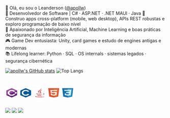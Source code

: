 <!-- 👋 Introduction -->
👋 Olá, eu sou o Leanderson ([@apollw](https://github.com/apollw))  
💼 Desenvolvedor de Software | C# · ASP.NET · .NET MAUI · Java
🚀 Construo apps cross-platform (mobile, web desktop), APIs REST robustas e exploro programação de baixo nível  
🤖 Apaixonado por Inteligência Artificial, Machine Learning e boas práticas de segurança da informação  
🎮 Game Dev entusiasta: Unity, card games e estudo de engines antigas e modernas  
📚 Lifelong learner: Python · SQL · OS internals · sistemas legados · segurança cibernética
<!---
apollw/apollw is a ✨ special ✨ repository because its `README.md` (this file) appears on your GitHub profile.
You can click the Preview link to take a look at your changes.
--->
  [![apollw's GitHub stats](https://github-readme-stats.vercel.app/api?username=apollw)](https://github.com/apollw/github-readme-stats)
  ![Top Langs](https://github-readme-stats.vercel.app/api/top-langs/?username=apollw&theme=tokyonight)

  ##
  
 <div style="display: inline_block"><br>
  <img align="center" alt="apollw-Csharp" height="30" width="40" src="https://raw.githubusercontent.com/devicons/devicon/master/icons/csharp/csharp-original.svg">
  <img align="center" alt="apollw-C" height="30" width="40" src="https://raw.githubusercontent.com/devicons/devicon/master/icons/c/c-plain.svg">
  <img align="center" alt="apollw-Python" height="30" width="40" src="https://raw.githubusercontent.com/devicons/devicon/master/icons/java/java-plain.svg">
  <!--<img align="center" alt="apollw-Js" height="30" width="40" src="https://raw.githubusercontent.com/devicons/devicon/master/icons/javascript/javascript-plain.svg">-->
  <img align="center" alt="apollw-HTML" height="30" width="40" src="https://raw.githubusercontent.com/devicons/devicon/master/icons/html5/html5-original.svg">
  <img align="center" alt="apollw-CSS" height="30" width="40" src="https://raw.githubusercontent.com/devicons/devicon/master/icons/css3/css3-original.svg">
 </div>

  ##

<div> 
  <a href="https://instagram.com/apollw" target="_blank"><img align="center" src="https://img.shields.io/badge/-Instagram-%23E4405F?style=for-the-badge&logo=instagram&logoColor=white"    target="_blank"></a>
 	<a href="mailto:apollw@gmail.com"><img align="center" src="https://img.shields.io/badge/-Gmail-%23333?style=for-the-badge&logo=gmail&logoColor=white" target="_blank"></a>
  <a href="https://www.linkedin.com/in/leanderson-silva-a104448b" target="_blank"><img align="center" src="https://img.shields.io/badge/-LinkedIn-%230077B5?style=for-the-badge&logo=linkedin&logoColor=white" target="_blank"></a> 
</div>
